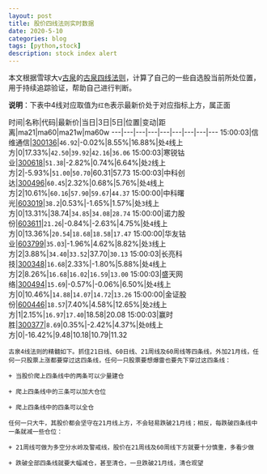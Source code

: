 ```yaml
---
layout: post
title: 股价四线法则实时数据
date: 2020-5-10
categories: blog
tags: [python,stock]
description: stock index alert
---
```



本文根据雪球大v[古泉](https://xueqiu.com/u/7148646888)的[古泉四线法则](https://xueqiu.com/7148646888/130498192)，计算了自己的一些自选股当前所处位置，用于持续追踪验证，帮助自己进行判断。

**说明**：下表中4线对应取值为`红色`表示最新价处于对应指标上方，属正面

时间|名称|代码|最新价|当日|3日|5日|位置|变动|距离|ma21|ma60|ma21w|ma60w
---|---|---|---|---|---|---|---|---
15:00:03|信维通信|[300136](https://xueqiu.com/S/SZ300136)|`46.92`|-0.02%|8.55%|16.88%|处`4`线上方|0|17.33%|`42.50`|`39.92`|`42.16`|`36.06`
15:00:03|寒锐钴业|[300618](https://xueqiu.com/S/SZ300618)|`51.38`|-2.82%|0.74%|6.64%|处`2`线上方|2|-5.93%|`51.00`|`50.70`|60.31|57.73
15:00:03|中科创达|[300496](https://xueqiu.com/S/SZ300496)|`60.45`|2.32%|0.68%|5.76%|处`4`线上方|2|10.61%|`60.16`|`57.90`|`59.67`|`44.37`
15:00:00|中科曙光|[603019](https://xueqiu.com/S/SH603019)|`38.2`|0.53%|-1.65%|1.57%|处`3`线上方|0|13.31%|38.74|`34.85`|`34.08`|`28.74`
15:00:00|诺力股份|[603611](https://xueqiu.com/S/SH603611)|`21.26`|-0.84%|-2.63%|4.75%|处`4`线上方|0|13.36%|`20.54`|`18.68`|`18.58`|`17.47`
15:00:00|华友钴业|[603799](https://xueqiu.com/S/SH603799)|`35.03`|-1.96%|4.62%|8.82%|处`3`线上方|2|3.88%|`34.40`|`33.52`|37.70|`30.13`
15:00:03|长亮科技|[300348](https://xueqiu.com/S/SZ300348)|`16.68`|2.33%|-1.80%|5.88%|处`4`线上方|2|8.26%|`16.68`|`16.02`|`16.59`|`13.00`
15:00:03|盛天网络|[300494](https://xueqiu.com/S/SZ300494)|`15.69`|-0.57%|-0.06%|6.50%|处`4`线上方|0|10.46%|`14.88`|`14.07`|`14.72`|`13.26`
15:00:00|金证股份|[600446](https://xueqiu.com/S/SH600446)|`18.57`|7.40%|4.58%|12.65%|处`2`线上方|1|2.15%|`16.97`|`17.40`|18.58|20.08
15:00:03|赢时胜|[300377](https://xueqiu.com/S/SZ300377)|`8.69`|0.35%|-2.42%|4.37%|处`0`线上方|0|-16.42%|9.48|10.18|10.79|11.32

```
古泉4线法则的精髓如下。抓住21日线、60日线、21周线及60周线等四条线，外加21月线，任何一只股票上涨都要穿过这四条线，任何一只股票要想爆雷也要先下穿过这四条线：

+ 当股价爬上四条线中的两条可以少量建仓

+ 爬上四条线中的三条可以加大仓位

+ 爬上四条线中的四条可以全仓

任何一只大牛，其股价都会坚守在21月线上方，不会轻易跌破21月线；相反，每跌破四条线中一条就减一些仓位：

+ 21周线可做为多空分水岭及警戒线，股价在21周线及60周线下方就要十分慎重，多看少做

+ 跌破全部四条线就要大幅减仓，甚至清仓，一旦跌破21月线，清仓观望
```